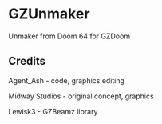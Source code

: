 # GZUnmaker

 Unmaker from Doom 64 for GZDoom



## Credits

Agent_Ash - code, graphics editing

Midway Studios - original concept, graphics

Lewisk3 - GZBeamz library

